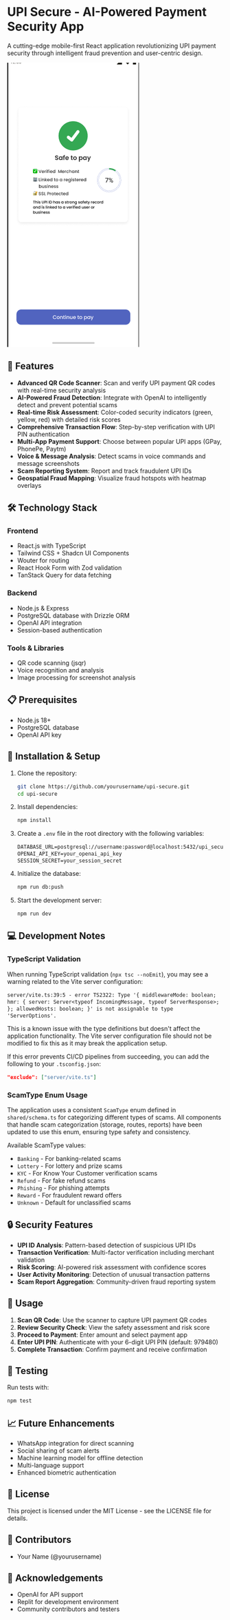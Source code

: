 # UPI Secure - AI-Powered Payment Security App

A cutting-edge mobile-first React application revolutionizing UPI payment security through intelligent fraud prevention and user-centric design.

![UPI Secure Screenshot](attached_assets/image_1744853525614.png)

## 🚀 Features

- **Advanced QR Code Scanner**: Scan and verify UPI payment QR codes with real-time security analysis
- **AI-Powered Fraud Detection**: Integrate with OpenAI to intelligently detect and prevent potential scams
- **Real-time Risk Assessment**: Color-coded security indicators (green, yellow, red) with detailed risk scores
- **Comprehensive Transaction Flow**: Step-by-step verification with UPI PIN authentication
- **Multi-App Payment Support**: Choose between popular UPI apps (GPay, PhonePe, Paytm)
- **Voice & Message Analysis**: Detect scams in voice commands and message screenshots
- **Scam Reporting System**: Report and track fraudulent UPI IDs
- **Geospatial Fraud Mapping**: Visualize fraud hotspots with heatmap overlays

## 🛠️ Technology Stack

### Frontend
- React.js with TypeScript
- Tailwind CSS + Shadcn UI Components
- Wouter for routing
- React Hook Form with Zod validation
- TanStack Query for data fetching

### Backend
- Node.js & Express
- PostgreSQL database with Drizzle ORM
- OpenAI API integration
- Session-based authentication

### Tools & Libraries
- QR code scanning (jsqr)
- Voice recognition and analysis
- Image processing for screenshot analysis

## 📋 Prerequisites

- Node.js 18+
- PostgreSQL database
- OpenAI API key

## 🔧 Installation & Setup

1. Clone the repository:
   ```bash
   git clone https://github.com/yourusername/upi-secure.git
   cd upi-secure
   ```

2. Install dependencies:
   ```bash
   npm install
   ```

3. Create a `.env` file in the root directory with the following variables:
   ```
   DATABASE_URL=postgresql://username:password@localhost:5432/upi_secure
   OPENAI_API_KEY=your_openai_api_key
   SESSION_SECRET=your_session_secret
   ```

4. Initialize the database:
   ```bash
   npm run db:push
   ```

5. Start the development server:
   ```bash
   npm run dev
   ```

## 💻 Development Notes

### TypeScript Validation

When running TypeScript validation (`npx tsc --noEmit`), you may see a warning related to the Vite server configuration:

```
server/vite.ts:39:5 - error TS2322: Type '{ middlewareMode: boolean; hmr: { server: Server<typeof IncomingMessage, typeof ServerResponse>; }; allowedHosts: boolean; }' is not assignable to type 'ServerOptions'.
```

This is a known issue with the type definitions but doesn't affect the application functionality. The Vite server configuration file should not be modified to fix this as it may break the application setup.

If this error prevents CI/CD pipelines from succeeding, you can add the following to your `.tsconfig.json`:

```json
"exclude": ["server/vite.ts"]
```

### ScamType Enum Usage

The application uses a consistent `ScamType` enum defined in `shared/schema.ts` for categorizing different types of scams. All components that handle scam categorization (storage, routes, reports) have been updated to use this enum, ensuring type safety and consistency.

Available ScamType values:
- `Banking` - For banking-related scams
- `Lottery` - For lottery and prize scams
- `KYC` - For Know Your Customer verification scams
- `Refund` - For fake refund scams
- `Phishing` - For phishing attempts
- `Reward` - For fraudulent reward offers
- `Unknown` - Default for unclassified scams

## 🔒 Security Features

- **UPI ID Analysis**: Pattern-based detection of suspicious UPI IDs
- **Transaction Verification**: Multi-factor verification including merchant validation
- **Risk Scoring**: AI-powered risk assessment with confidence scores
- **User Activity Monitoring**: Detection of unusual transaction patterns
- **Scam Report Aggregation**: Community-driven fraud reporting system

## 📱 Usage

1. **Scan QR Code**: Use the scanner to capture UPI payment QR codes
2. **Review Security Check**: View the safety assessment and risk score
3. **Proceed to Payment**: Enter amount and select payment app
4. **Enter UPI PIN**: Authenticate with your 6-digit UPI PIN (default: 979480)
5. **Complete Transaction**: Confirm payment and receive confirmation

## 🧪 Testing

Run tests with:
```bash
npm test
```

## 📈 Future Enhancements

- WhatsApp integration for direct scanning
- Social sharing of scam alerts
- Machine learning model for offline detection
- Multi-language support
- Enhanced biometric authentication

## 📄 License

This project is licensed under the MIT License - see the LICENSE file for details.

## 👥 Contributors

- Your Name (@yourusername)

## 🙏 Acknowledgements

- OpenAI for API support
- Replit for development environment
- Community contributors and testers